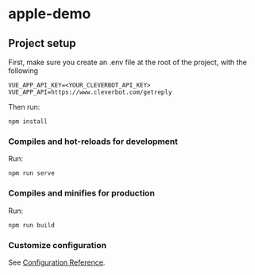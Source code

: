 # apple-demo

## Project setup

First, make sure you create an .env file at the root of the project, with the following

```
VUE_APP_API_KEY=<YOUR_CLEVERBOT_API_KEY>
VUE_APP_API=https://www.cleverbot.com/getreply
```
Then run:
```
npm install
```

### Compiles and hot-reloads for development
Run:
```
npm run serve
```

### Compiles and minifies for production
Run:
```
npm run build
```

### Customize configuration
See [Configuration Reference](https://cli.vuejs.org/config/).
